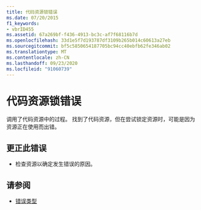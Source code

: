 ```yaml
---
title: 代码资源锁错误
ms.date: 07/20/2015
f1_keywords:
- vbrID455
ms.assetid: 67a269bf-f436-4913-bc3c-af7f68116b7d
ms.openlocfilehash: 33d1e5f7d193787df3109b265b014c60613a27eb
ms.sourcegitcommit: bf5c5850654187705bc94cc40ebfb62fe346ab02
ms.translationtype: MT
ms.contentlocale: zh-CN
ms.lasthandoff: 09/23/2020
ms.locfileid: "91060739"
---
```

# <a name="code-resource-lock-error"></a>代码资源锁错误

调用了代码资源中的过程。 找到了代码资源，但在尝试锁定资源时，可能是因为资源正在使用而出错。  
  
## <a name="to-correct-this-error"></a>更正此错误  
  
- 检查资源以确定发生错误的原因。  
  
## <a name="see-also"></a>请参阅

- [错误类型](../programming-guide/language-features/error-types.md)
